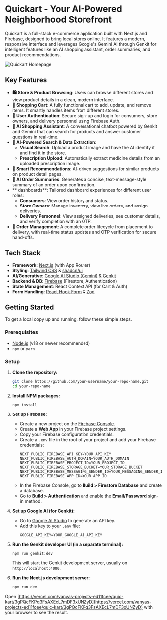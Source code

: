 # Quickart - Your AI-Powered Neighborhood Storefront

Quickart is a full-stack e-commerce application built with Next.js and Firebase, designed to bring local stores online. It features a modern, responsive interface and leverages Google's Gemini AI through Genkit for intelligent features like an AI shopping assistant, order summaries, and product recommendations.

![Quickart Homepage](https://vercel.com/vanyas-projects-ed11fcee/quic-kart/3gPQcFKPq3FsAXEcL7mDF3xUNZyD)

## Key Features

- **🛍️ Store & Product Browsing**: Users can browse different stores and view product details in a clean, modern interface.
- **🛒 Shopping Cart**: A fully functional cart to add, update, and remove items. It smartly handles items from different stores.
- **🔐 User Authentication**: Secure sign-up and login for consumers, store owners, and delivery personnel using Firebase Auth.
- **🤖 AI Shopping Assistant**: A conversational chatbot powered by Genkit and Gemini that can search for products and answer customer questions in real-time.
- **📸 AI-Powered Search & Data Extraction**:
    - **Visual Search**: Upload a product image and have the AI identify it and find it in the store.
    - **Prescription Upload**: Automatically extract medicine details from an uploaded prescription image.
- **🧠 Smart Recommendations**: AI-driven suggestions for similar products on product detail pages.
- **📝 AI Order Summaries**: Generates a concise, text-message-style summary of an order upon confirmation.
- ** dashboards**: Tailored dashboard experiences for different user roles:
    - **Consumers**: View order history and status.
    - **Store Owners**: Manage inventory, view live orders, and assign deliveries.
    - **Delivery Personnel**: View assigned deliveries, see customer details, and verify completion with an OTP.
- **🚚 Order Management**: A complete order lifecycle from placement to delivery, with real-time status updates and OTP verification for secure hand-offs.

## Tech Stack

- **Framework**: [Next.js](https://nextjs.org/) (with App Router)
- **Styling**: [Tailwind CSS](https://tailwindcss.com/) & [shadcn/ui](https://ui.shadcn.com/)
- **AI/Generative**: [Google AI Studio (Gemini)](https://ai.google.dev/) & [Genkit](https://firebase.google.com/docs/genkit)
- **Backend & DB**: [Firebase](https://firebase.google.com/) (Firestore, Authentication)
- **State Management**: React Context API (for Cart & Auth)
- **Form Handling**: [React Hook Form](https://react-hook-form.com/) & [Zod](https://zod.dev/)

## Getting Started

To get a local copy up and running, follow these simple steps.

### Prerequisites

- [Node.js](https://nodejs.org/) (v18 or newer recommended)
- `npm` or `yarn`

### Setup

1.  **Clone the repository:**
    ```sh
    git clone https://github.com/your-username/your-repo-name.git
    cd your-repo-name
    ```

2.  **Install NPM packages:**
    ```sh
    npm install
    ```

3.  **Set up Firebase:**
    - Create a new project on the [Firebase Console](https://console.firebase.google.com/).
    - Create a **Web App** in your Firebase project settings.
    - Copy your Firebase configuration credentials.
    - Create a `.env` file in the root of your project and add your Firebase credentials:
      ```env
      NEXT_PUBLIC_FIREBASE_API_KEY=YOUR_API_KEY
      NEXT_PUBLIC_FIREBASE_AUTH_DOMAIN=YOUR_AUTH_DOMAIN
      NEXT_PUBLIC_FIREBASE_PROJECT_ID=YOUR_PROJECT_ID
      NEXT_PUBLIC_FIREBASE_STORAGE_BUCKET=YOUR_STORAGE_BUCKET
      NEXT_PUBLIC_FIREBASE_MESSAGING_SENDER_ID=YOUR_MESSAGING_SENDER_ID
      NEXT_PUBLIC_FIREBASE_APP_ID=YOUR_APP_ID
      ```
    - In the Firebase Console, go to **Build > Firestore Database** and create a database.
    - Go to **Build > Authentication** and enable the **Email/Password** sign-in method.

4.  **Set up Google AI (for Genkit):**
    - Go to [Google AI Studio](https://aistudio.google.com/app/apikey) to generate an API key.
    - Add this key to your `.env` file:
      ```env
      GOOGLE_API_KEY=YOUR_GOOGLE_AI_API_KEY
      ```

5.  **Run the Genkit developer UI (in a separate terminal):**
    ```sh
    npm run genkit:dev
    ```
    This will start the Genkit development server, usually on `http://localhost:4000`.

6.  **Run the Next.js development server:**
    ```sh
    npm run dev
    ```

Open [https://vercel.com/vanyas-projects-ed11fcee/quic-kart/3gPQcFKPq3FsAXEcL7mDF3xUNZyD](https://vercel.com/vanyas-projects-ed11fcee/quic-kart/3gPQcFKPq3FsAXEcL7mDF3xUNZyD) with your browser to see the result.
